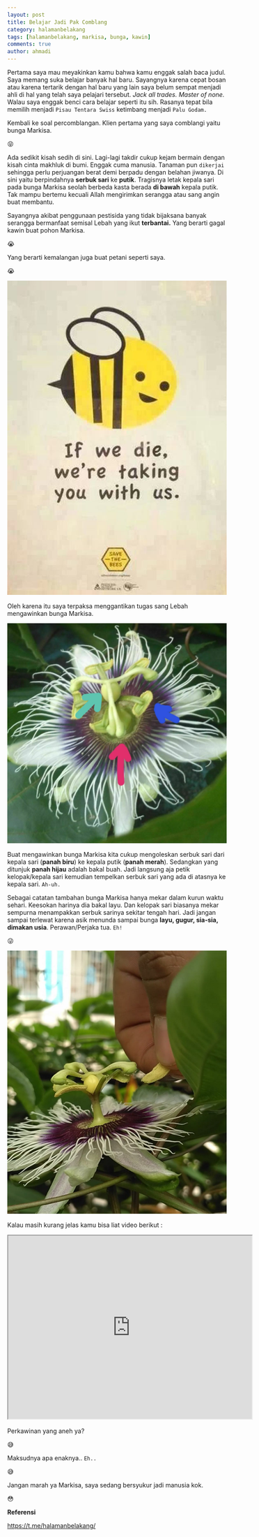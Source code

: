 ```yaml
---
layout: post
title: Belajar Jadi Pak Comblang
category: halamanbelakang
tags: [halamanbelakang, markisa, bunga, kawin]
comments: true
author: ahmadi
---
```


Pertama saya mau meyakinkan kamu bahwa kamu enggak salah baca judul. Saya memang suka belajar banyak hal baru. Sayangnya karena cepat bosan atau karena tertarik dengan hal baru yang lain saya belum sempat menjadi ahli di hal yang telah saya pelajari tersebut. *Jack all trades. Master of none.* Walau saya enggak benci cara belajar seperti itu sih. Rasanya tepat bila memilih menjadi `Pisau Tentara Swiss` ketimbang menjadi `Palu Godam.`

Kembali ke soal percomblangan. Klien pertama yang saya comblangi yaitu bunga Markisa.

😝

Ada sedikit kisah sedih di sini. Lagi-lagi takdir cukup kejam bermain dengan kisah cinta makhluk di bumi. Enggak cuma manusia. Tanaman pun `dikerjai` sehingga perlu perjuangan berat demi berpadu dengan belahan jiwanya. Di sini yaitu berpindahnya **serbuk sari** ke **putik**. Tragisnya letak kepala sari pada bunga Markisa seolah berbeda kasta berada **di bawah** kepala putik. Tak mampu bertemu kecuali Allah mengirimkan serangga atau sang angin buat membantu.

Sayangnya akibat penggunaan pestisida yang tidak bijaksana banyak serangga bermanfaat semisal Lebah yang ikut **terbantai.** Yang berarti gagal kawin buat pohon Markisa.

😭

Yang berarti kemalangan juga buat petani seperti saya.

😭

![](/img/kwn-lebah.jpg) 

Oleh karena itu saya terpaksa menggantikan tugas sang Lebah mengawinkan bunga Markisa.

![](/img/kwn-bunga1.jpg) 

Buat mengawinkan bunga Markisa kita cukup mengoleskan serbuk sari dari kepala sari (**panah biru**) ke kepala putik (**panah merah**).  Sedangkan yang ditunjuk **panah hijau** adalah bakal buah.
Jadi langsung aja petik kelopak/kepala sari kemudian tempelkan serbuk sari yang ada di atasnya ke kepala sari. `Ah-uh.` 

Sebagai catatan tambahan bunga Markisa hanya mekar dalam kurun waktu sehari. Keesokan harinya dia bakal layu. Dan kelopak sari biasanya mekar sempurna menampakkan serbuk sarinya sekitar tengah hari. Jadi jangan sampai terlewat karena asik menunda sampai bunga **layu, gugur, sia-sia, dimakan usia**. Perawan/Perjaka tua.
`Eh!`

😜

![](/img/kwn-bunga2.jpg) 

Kalau masih kurang jelas kamu bisa liat video berikut :

<iframe width="560" height="420" src="http://www.youtube.com/embed/P80obC1FwLU?color=white&theme=light"></iframe>

Perkawinan yang aneh ya?

😅

Maksudnya apa enaknya.. `Eh..` 

😅

Jangan marah ya Markisa, saya sedang bersyukur jadi manusia kok.

😳

**Referensi**

<https://t.me/halamanbelakang/>
